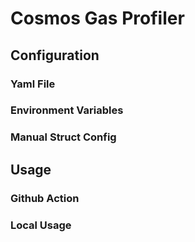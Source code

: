 # Cosmos Gas Profiler

## Configuration

### Yaml File

### Environment Variables

### Manual Struct Config

## Usage
### Github Action

### Local Usage

